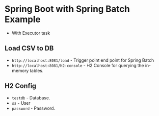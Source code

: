 # Spring Boot with Spring Batch Example
- With Executor task 
## Load CSV to DB
- `http://localhost:8081/load` - Trigger point end point for Spring Batch
- `http://localhost:8081/h2-console` - H2 Console for querying the in-memory tables.

## H2 Config
- `testdb` - Database.
- `sa` - User
- `password` - Password.
